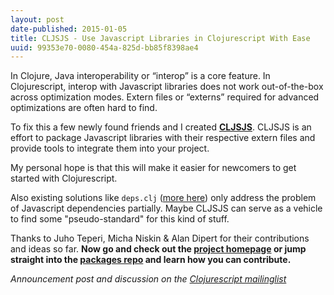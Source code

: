 ```yaml
---
layout: post
date-published: 2015-01-05
title: CLJSJS - Use Javascript Libraries in Clojurescript With Ease
uuid: 99353e70-0080-454a-825d-bb85f8398ae4
---
```

In Clojure, Java interoperability or “interop” is a core feature. In
Clojurescript, interop with Javascript libraries does not work
out-of-the-box across optimization modes. Extern files or “externs”
required for advanced optimizations are often hard to find.

To fix this a few newly found friends and I created **[CLJSJS][cljsjs]**.
CLJSJS is an effort to package Javascript libraries with their respective
extern files and provide tools to integrate them into your project.

My personal hope is that this will make it easier for newcomers to get
started with Clojurescript.

Also existing solutions like `deps.clj` ([more here][deps-clj]) only
address the problem of Javascript dependencies partially. Maybe CLJSJS
can serve as a vehicle to find some "pseudo-standard" for this kind of
stuff.

Thanks to Juho Teperi, Micha Niskin & Alan Dipert for their
contributions and ideas so far. **Now go and check out the
[project homepage][cljsjs] or jump straight into the
[packages repo][cljsjs-packages] and learn how you can contribute.**

*Announcement post and discussion on the [Clojurescript mailinglist][cljsml-post]*

[cljsjs]: http://cljsjs.github.io
[cljsjs-packages]: https://github.com/cljsjs/packages
[deps-clj]: https://groups.google.com/forum/#!msg/clojurescript/LtFMDxc5D00/hMR6BcfMMAMJ
[cljsml-post]: https://groups.google.com/forum/#!topic/clojurescript/qhFNVEeNCbc
